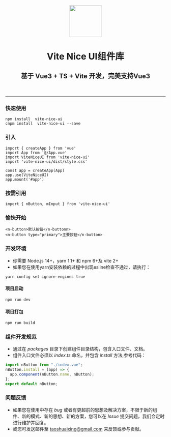 <!--
 * @Descripttion: 
 * @version: 
 * @Author: 陶帅星
 * @Date: 2023-07-07 10:29:57
 * @LastEditors: 陶帅星
 * @LastEditTime: 2023-07-11 16:04:46
-->
<div align="center">
  <img src="http://img63.ddimg.cn/upload_img/00890/new/NiceUI-1689061930.png" width="100"/>
  <h1 style="border-bottom:0">
    <p>Vite Nice UI组件库</p>
    <p style="font-size:20px">基于 Vue3 + TS + Vite 开发，完美支持Vue3</p>
  </h1>
</div>
<br/>



<!-- 官网主页: [vite-nice-ui使用文档](https://ViteNiceUI.codeym.com/) -->
***
### 快速使用
```
npm install  vite-nice-ui
cnpm install  vite-nice-ui --save
```
### 引入
```
import { createApp } from 'vue'
import App from '@/App.vue'
import ViteNiceUI from 'vite-nice-ui'
import 'vite-nice-ui/dist/style.css'

const app = createApp(App)
app.use(ViteNiceUI)
app.mount('#app')
```
### 按需引用
```
import { nButton, mInput } from 'vite-nice-ui'
```
### 愉快开始
```
<n-button>默认按钮</n-buttonn> 
<n-button type="primary">主要按钮</n-button>
```

### 开发环境

-  你需要 Node.js 14+，yarn 1.1+ 和 npm 6+及 vite 2+
-  如果您在使用yarn安装依赖的过程中出现esline检查不通过，请执行：

  ```
  yarn config set ignore-engines true
  ```

  #### 项目启动

  ```javascript
  npm run dev
  ```

  #### 项目打包

  ```javascript
  npm run build
  ```

### 组件开发规范

-  通过在 *packages* 目录下创建组件目录结构，包含入口文件、文档。
-  组件入口文件必须以 *index.ts* 命名，并包含 *install* 方法,参考代码：
  ```javascript
  import nButton from "./index.vue";
  nButton.install = (app) => {
    app.component(nButton.name, nButton);
  };
  export default nButton;
  ```

  ### 问题反馈

-  如果您在使用中存在 *bug* 或者有更超前的思想及解决方案，不限于新的组件、新的模式、新的思想、新的方案，您可以在 *Issue* 提交问题，我们会定时进行维护并回复。
-  或您可发送邮件至 taoshuaixing@gmail.com 来反馈或参与贡献。

